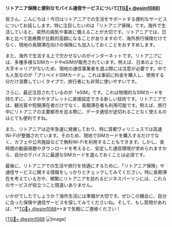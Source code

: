 **リトアニア保険と便利なモバイル通信サービスについて[[TG💪+ @esim1088](https://t.me/s/esim1088)]**

皆さん、こんにちは！今日はリトアニアでの生活をサポートする便利なサービスについてお話しします。特に注目したいのは「リトアニア保険」です。海外で生活していると、突然の病気や事故に備えることが大切です。リトアニアでは、日本と比べて医療費が比較的高額になることがありますので、海外旅行保険だけでなく、現地の長期滞在向けの保険にも加入しておくことをおすすめします。

また、海外で生活する上で欠かせないのがインターネットです。リトアニアには、多種多様なSIMカードやeSIMが販売されています。例えば、日本のように大手キャリアがないため、現地の通信事業者を選ぶ際には注意が必要です。中でも人気なのが「プリペイドSIMカード」。これは事前に料金を購入し、使用する分だけ消費していくタイプで、旅行者にも非常に使いやすいです。

さらに、最近注目されているのが「eSIM」です。これは物理的なSIMカードを持たずに、スマホやタブレットに直接設定できる新しい技術です。リトアニアでは、観光客や短期滞在者だけでなく、長期滞在者も利用可能です。例えば、旅行中にリトアニアの主要都市を巡る際に、データ通信が途切れることなく使えるのはとても便利ですね。

また、リトアニアは近年急速に発展しており、特に首都ヴィリニュスでは高速Wi-Fiが整備されています。そのため、現地でSIMカードを購入するだけでなく、カフェや公共施設などで無料Wi-Fiを利用することもできます。しかし、長時間の動画視聴やダウンロードを考えると、安定した通信環境が求められますから、自分のデバイスに最適なSIMカードを選んでおくことは必須です。

最後に、リトアニアでの生活や旅行を快適にするために、「リトアニア保険」や通信サービスに関する情報をしっかりとチェックしてみてください。特に長期滞在を考えている方や、頻繁にリトアニアを訪れるビジネスパーソンには、これらのサービスが役立つこと間違いありません。

いかがでしたでしょうか？海外生活には準備が大切です。ぜひこの機会に、自分に合った保険や通信サービスを探してみてくださいね。そして、もし質問があれば、**[TG💪+ @esim1088](https://t.me/s/esim1088)**まで気軽にご連絡ください！

[[TG💪+ @esim1088](https://t.me/s/esim1088) ![Image](https://i.postimg.cc/Y0z9fWf4/image.png)]